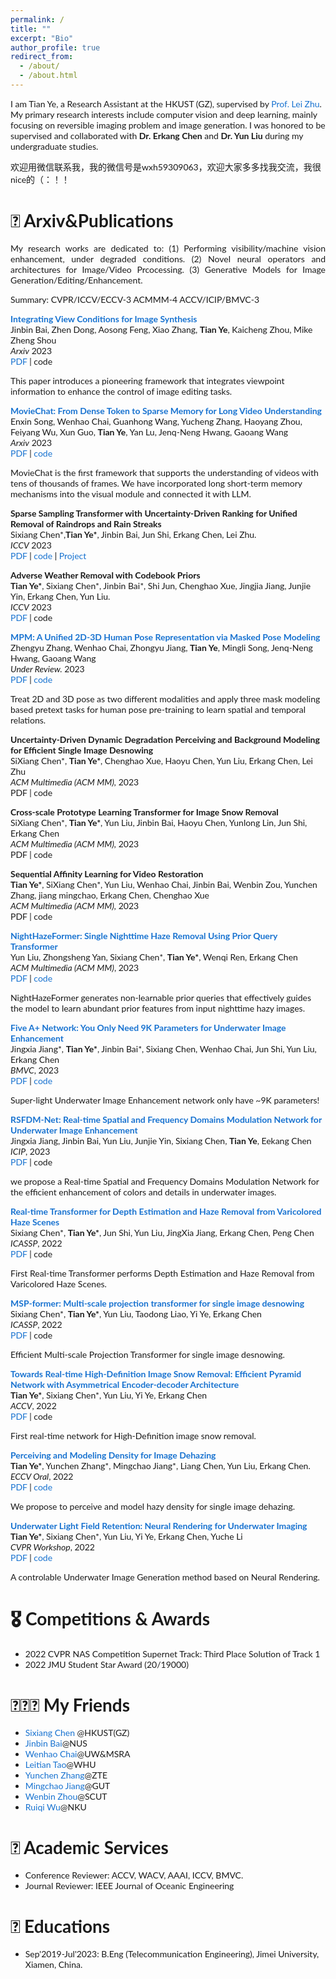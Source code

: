 ```yaml
---
permalink: /
title: ""
excerpt: "Bio"
author_profile: true
redirect_from: 
  - /about/
  - /about.html
---
```

<!-- bundle exec jekyll serve -->
I am Tian Ye, a Research Assistant at the HKUST (GZ), supervised by [Prof. Lei Zhu](https://sites.google.com/site/indexlzhu/home). My primary research interests include computer vision and deep learning, mainly focusing on reversible imaging problem and image generation. I was honored to be supervised and collaborated with **Dr. Erkang Chen** and **Dr. Yun Liu** during my undergraduate studies.

欢迎用微信联系我，我的微信号是wxh59309063，欢迎大家多多找我交流，我很nice的（：！！

# 📝 Arxiv&Publications
<p style='text-align: justify;'> My research works are dedicated to: (1) Performing visibility/machine vision enhancement, under degraded conditions. (2) Novel neural operators and architectures for Image/Video Prcocessing. (3) Generative Models for Image Generation/Editing/Enhancement.</p>

Summary: CVPR/ICCV/ECCV-3 ACMMM-4 ACCV/ICIP/BMVC-3 

<style type="text/css">
    /* Color scheme stolen from Sergey Karayev */
    a {
    color: #1772d0;
    text-decoration:none !important;
    }
    a:focus, a:hover {
    color: #f09228;
    text-decoration:none !important;
    }
    table,td,th,tr{
    	border:none !important;
    }
    body,td,th,tr,p,a {
    font-family: 'Lato', Verdana, Helvetica, sans-serif;
    font-size: 14px
    }
    strong {
    font-family: 'Lato', Verdana, Helvetica, sans-serif;
    font-size: 14px;
    }
    heading {
    font-family: 'Lato', Verdana, Helvetica, sans-serif;
    font-size: 22px;
    }
    papertitle {
    font-family: 'Lato', Verdana, Helvetica, sans-serif;
    font-size: 14px;
    font-weight: 700
    }
    papertitle_just {
    font-family: 'Lato', Verdana, Helvetica, sans-serif;
    font-size: 14px;
    font-weight: 700;
    text-align: justify
    }
    name {
    font-family: 'Lato', Verdana, Helvetica, sans-serif;
    font-size: 32px;
    }
    .one
    {
    width: 160px;
    height: 160px;
    position: relative;
    }
    .two
    {
    width: 160px;
    height: 160px;
    position: absolute;
    transition: opacity .2s ease-in-out;
    -moz-transition: opacity .2s ease-in-out;
    -webkit-transition: opacity .2s ease-in-out;
    }
    .fade {
     transition: opacity .2s ease-in-out;
     -moz-transition: opacity .2s ease-in-out;
     -webkit-transition: opacity .2s ease-in-out;
    }
    span.highlight {
        background-color: #ffffd0;
    }
</style>
<!-- ################################  CONTENT START  ##################################################-->
<!-- <table width="100%" align="center" border="0" cellspacing="0" cellpadding="10"> -->

<tbody>





<!-- ###################################################################################################-->
<!-- Paper V ShadowDiffusion-->
<!-- <tr onmouseout="submit23_shadowdiffusion_stop()" onmouseover="submit23_shadowdiffusion_start()" > -->
<td width="20%">
<!-- <div class="one"> -->
<!-- <div class="two" id = 'submit23_shadowdiffusion_image'><img src='./files/submit23_after.png'></div>
<img src='./files/submit23_before.png'> -->
<!-- </div> -->
<script type="text/javascript">
// function submit23_shadowdiffusion_start() {
// document.getElementById('submit23_shadowdiffusion_image').style.opacity = "1";
// }
// function submit23_shadowdiffusion_stop() {
// document.getElementById('submit23_shadowdiffusion_image').style.opacity = "0";
// }
// submit23_shadowdiffusion_stop()
</script>
</td>
<td valign="top" width="80%">
  <a href="https://arxiv.org/pdf/2310.16002">
    <papertitle_just>Integrating View Conditions for Image Synthesis</papertitle_just>     
  </a>
  <br>
Jinbin Bai, Zhen Dong, Aosong Feng, Xiao Zhang, <strong>Tian Ye</strong>, Kaicheng Zhou, Mike Zheng Shou
<br>
<em>Arxiv</em> 2023 <br>
<a href="https://arxiv.org/pdf/2310.16002">PDF</a>
|
<a href="">code</a>
<p>This paper introduces a pioneering framework that integrates viewpoint information to enhance the control of image editing tasks.</p>
</td>

<!-- Paper V ShadowDiffusion -->
<!-- ###################################################################################################-->
  




<!-- ###################################################################################################-->
<!-- Paper V ShadowDiffusion-->
<!-- <tr onmouseout="submit23_shadowdiffusion_stop()" onmouseover="submit23_shadowdiffusion_start()" > -->
<td width="20%">
<!-- <div class="one"> -->
<!-- <div class="two" id = 'submit23_shadowdiffusion_image'><img src='./files/submit23_after.png'></div>
<img src='./files/submit23_before.png'> -->
<!-- </div> -->
<script type="text/javascript">
// function submit23_shadowdiffusion_start() {
// document.getElementById('submit23_shadowdiffusion_image').style.opacity = "1";
// }
// function submit23_shadowdiffusion_stop() {
// document.getElementById('submit23_shadowdiffusion_image').style.opacity = "0";
// }
// submit23_shadowdiffusion_stop()
</script>
</td>
<td valign="top" width="80%">
  <a href="https://rese1f.github.io/MovieChat/">
    <papertitle_just>MovieChat: From Dense Token to Sparse Memory for Long Video Understanding</papertitle_just>     
  </a>
  <br>
Enxin Song, Wenhao Chai, Guanhong Wang, Yucheng Zhang, Haoyang Zhou, Feiyang Wu, Xun Guo, <strong>Tian Ye</strong>, Yan Lu, Jenq-Neng Hwang, Gaoang Wang
  <br>
<em>Arxiv</em> 2023 <br>
<a href="https://arxiv.org/pdf/2307.16449">PDF</a>
|
<a href="https://github.com/rese1f/MovieChat">code</a>
<p>MovieChat is the first framework that supports the understanding of videos with tens of thousands of frames. We have incorporated long short-term memory mechanisms into the visual module and connected it with LLM.</p>
</td>

<!-- Paper V ShadowDiffusion -->
<!-- ###################################################################################################-->
  


<!-- ###################################################################################################-->
<!-- Paper V ShadowDiffusion-->
<!-- <tr onmouseout="submit23_shadowdiffusion_stop()" onmouseover="submit23_shadowdiffusion_start()" > -->
<td width="20%">
<!-- <div class="one"> -->
<!-- <div class="two" id = 'submit23_shadowdiffusion_image'><img src='./files/submit23_after.png'></div>
<img src='./files/submit23_before.png'> -->
<!-- </div> -->
<script type="text/javascript">
// function submit23_shadowdiffusion_start() {
// document.getElementById('submit23_shadowdiffusion_image').style.opacity = "1";
// }
// function submit23_shadowdiffusion_stop() {
// document.getElementById('submit23_shadowdiffusion_image').style.opacity = "0";
// }
// submit23_shadowdiffusion_stop()
</script>
</td>
<td valign="top" width="80%">
  <a href="">
    <papertitle_just>Sparse Sampling Transformer with Uncertainty-Driven Ranking for Unified Removal of Raindrops and Rain Streaks </papertitle_just>     
  </a>
  <br>
Sixiang Chen*,<strong>Tian Ye*</strong>, Jinbin Bai, Jun Shi, Erkang Chen, Lei Zhu.
  <br>
<em>ICCV</em> 2023 <br>
<a href="https://openaccess.thecvf.com/content/ICCV2023/html/Chen_Sparse_Sampling_Transformer_with_Uncertainty-Driven_Ranking_for_Unified_Removal_of_ICCV_2023_paper.html">PDF</a>
|
<a href="https://github.com/Owen718/UDR-S2Former_deraining">code</a>
|
<a href="https://ephemeral182.github.io/UDR_S2Former_deraining/">Project</a>
<p></p>
</td>

<!-- Paper V ShadowDiffusion -->
<!-- ###################################################################################################-->
  





<!-- ###################################################################################################-->
<!-- Paper V ShadowDiffusion-->
<!-- <tr onmouseout="submit23_shadowdiffusion_stop()" onmouseover="submit23_shadowdiffusion_start()" > -->
<td width="20%">
<!-- <div class="one"> -->
<!-- <div class="two" id = 'submit23_shadowdiffusion_image'><img src='./files/submit23_after.png'></div>
<img src='./files/submit23_before.png'> -->
<!-- </div> -->
<script type="text/javascript">
// function submit23_shadowdiffusion_start() {
// document.getElementById('submit23_shadowdiffusion_image').style.opacity = "1";
// }
// function submit23_shadowdiffusion_stop() {
// document.getElementById('submit23_shadowdiffusion_image').style.opacity = "0";
// }
// submit23_shadowdiffusion_stop()
</script>
</td>
<td valign="top" width="80%">
  <a href="">
    <papertitle_just> Adverse Weather Removal with Codebook Priors </papertitle_just>     
  </a>
  <br>
<strong>Tian Ye*</strong>, Sixiang Chen*, Jinbin Bai*, Shi Jun, Chenghao Xue, Jingjia Jiang, Junjie Yin, Erkang Chen, Yun Liu.
  <br>
<em>ICCV</em> 2023 <br>
<a href="https://openaccess.thecvf.com/content/ICCV2023/html/Ye_Adverse_Weather_Removal_with_Codebook_Priors_ICCV_2023_paper.html">PDF</a>
|
<a href="">code</a>
<p></p>
</td>

<!-- Paper V ShadowDiffusion -->
<!-- ###################################################################################################-->
  





<!-- ###################################################################################################-->
<!-- Paper V ShadowDiffusion-->
<!-- <tr onmouseout="submit23_shadowdiffusion_stop()" onmouseover="submit23_shadowdiffusion_start()" > -->
<td width="20%">
<!-- <div class="one"> -->
<!-- <div class="two" id = 'submit23_shadowdiffusion_image'><img src='./files/submit23_after.png'></div>
<img src='./files/submit23_before.png'> -->
<!-- </div> -->
<script type="text/javascript">
// function submit23_shadowdiffusion_start() {
// document.getElementById('submit23_shadowdiffusion_image').style.opacity = "1";
// }
// function submit23_shadowdiffusion_stop() {
// document.getElementById('submit23_shadowdiffusion_image').style.opacity = "0";
// }
// submit23_shadowdiffusion_stop()
</script>
</td>
<td valign="top" width="80%">
  <a href="https://arxiv.org/abs/2306.17201">
    <papertitle_just>MPM: A Unified 2D-3D Human Pose Representation via Masked Pose Modeling </papertitle_just>     
  </a>
  <br>
Zhengyu Zhang, Wenhao Chai, Zhongyu Jiang, <strong>Tian Ye</strong>, Mingli Song, Jenq-Neng Hwang, Gaoang Wang 
  <br>
<em>Under Review.</em> 2023 <br>
<a href="https://arxiv.org/abs/2306.17201">PDF</a>
|
<a href="https://github.com/vvirgooo2/MPM">code</a>
<p>Treat 2D and 3D pose as two different modalities and apply three mask modeling based pretext tasks for human pose pre-training to learn spatial and temporal relations.</p>
</td>

<!-- Paper V ShadowDiffusion -->
<!-- ###################################################################################################-->
  




<!-- ###################################################################################################-->
<!-- Paper V ShadowDiffusion-->
<!-- <tr onmouseout="submit23_shadowdiffusion_stop()" onmouseover="submit23_shadowdiffusion_start()" > -->
<td width="20%">
<!-- <div class="one"> -->
<!-- <div class="two" id = 'submit23_shadowdiffusion_image'><img src='./files/submit23_after.png'></div>
<img src='./files/submit23_before.png'> -->
</td>
<td valign="top" width="80%">
  <a href="">
    <papertitle_just>Uncertainty-Driven Dynamic Degradation Perceiving and Background Modeling for Efficient Single Image Desnowing</papertitle_just>     
  </a>
  <br>
SiXiang Chen*, <strong>Tian Ye*</strong>, Chenghao Xue, Haoyu Chen, Yun Liu, Erkang Chen, Lei Zhu
  <br>
<em>ACM Multimedia (ACM MM),</em> 2023 <br>
<a href="">PDF</a>
|
<a href="">code</a>
<p></p>
</td>

<!-- Paper V ShadowDiffusion -->
<!-- ###################################################################################################-->


<!-- ###################################################################################################-->
<!-- Paper V ShadowDiffusion-->
<!-- <tr onmouseout="submit23_shadowdiffusion_stop()" onmouseover="submit23_shadowdiffusion_start()" > -->
<td width="20%">
<!-- <div class="one"> -->
<!-- <div class="two" id = 'submit23_shadowdiffusion_image'><img src='./files/submit23_after.png'></div>
<img src='./files/submit23_before.png'> -->
</td>
<td valign="top" width="80%">
  <a href="">
    <papertitle_just>Cross-scale Prototype Learning Transformer for Image Snow Removal </papertitle_just>     
  </a>
  <br>
SiXiang Chen*, <strong>Tian Ye*</strong>, Yun Liu, Jinbin Bai, Haoyu Chen, Yunlong Lin, Jun Shi, Erkang Chen
  <br>
<em>ACM Multimedia (ACM MM),</em> 2023 <br>
<a href="">PDF</a>
|
<a href="">code</a>
<p></p>
</td>

<!-- Paper V ShadowDiffusion -->
<!-- ###################################################################################################-->
  
<!-- ###################################################################################################-->
<!-- Paper V ShadowDiffusion-->
<!-- <tr onmouseout="submit23_shadowdiffusion_stop()" onmouseover="submit23_shadowdiffusion_start()" > -->
<td width="20%">
<!-- <div class="one"> -->
<!-- <div class="two" id = 'submit23_shadowdiffusion_image'><img src='./files/submit23_after.png'></div>
<img src='./files/submit23_before.png'> -->
<!-- </div> -->
<script type="text/javascript">
// function submit23_shadowdiffusion_start() {
// document.getElementById('submit23_shadowdiffusion_image').style.opacity = "1";
// }
// function submit23_shadowdiffusion_stop() {
// document.getElementById('submit23_shadowdiffusion_image').style.opacity = "0";
// }
// submit23_shadowdiffusion_stop()
</script>
</td>
<td valign="top" width="80%">
  <a href="">
    <papertitle_just>Sequential Affinity Learning for Video Restoration</papertitle_just>     
  </a>
  <br>
<strong>Tian Ye*</strong>, SiXiang Chen*, Yun Liu, Wenhao Chai, Jinbin Bai, Wenbin Zou, Yunchen Zhang, jiang mingchao, Erkang Chen, Chenghao Xue
  <br>
<em>ACM Multimedia (ACM MM),</em> 2023 <br>
<a href="">PDF</a>
|
<a href="">code</a>
<p></p>
</td>

<!-- Paper V ShadowDiffusion -->
<!-- ###################################################################################################-->
  



<!-- ###################################################################################################-->
<!-- Paper V ShadowDiffusion-->
<!-- <tr onmouseout="submit23_shadowdiffusion_stop()" onmouseover="submit23_shadowdiffusion_start()" > -->
<td width="20%">
<!-- <div class="one"> -->
<!-- <div class="two" id = 'submit23_shadowdiffusion_image'><img src='./files/submit23_after.png'></div>
<img src='./files/submit23_before.png'> -->
<!-- </div> -->
<script type="text/javascript">
// function submit23_shadowdiffusion_start() {
// document.getElementById('submit23_shadowdiffusion_image').style.opacity = "1";
// }
// function submit23_shadowdiffusion_stop() {
// document.getElementById('submit23_shadowdiffusion_image').style.opacity = "0";
// }
// submit23_shadowdiffusion_stop()
</script>
</td>
<td valign="top" width="80%">
  <a href="https://arxiv.org/pdf/2305.09533.pdf">
    <papertitle_just>NightHazeFormer: Single Nighttime Haze Removal Using Prior Query Transformer</papertitle_just>     
  </a>
  <br>
Yun Liu, Zhongsheng Yan, Sixiang Chen*, <strong>Tian Ye*</strong>, Wenqi Ren, Erkang Chen
  <br>
<em>ACM Multimedia (ACM MM)</em>, 2023 <br>
<a href="https://arxiv.org/pdf/2305.09533.pdf">PDF</a>
|
<a href="https://github.com/Owen718/NightHazeFormer">code</a>
<p>NightHazeFormer generates non-learnable prior queries that effectively guides the model to learn abundant prior features from input nighttime hazy images.</p>
</td>

<!-- Paper V ShadowDiffusion -->
<!-- ###################################################################################################-->
  


<!-- ###################################################################################################-->
<!-- Paper V ShadowDiffusion-->
<!-- <tr onmouseout="submit23_shadowdiffusion_stop()" onmouseover="submit23_shadowdiffusion_start()" > -->
<td width="20%">
<!-- <div class="one"> -->
<!-- <div class="two" id = 'submit23_shadowdiffusion_image'><img src='./files/submit23_after.png'></div>
<img src='./files/submit23_before.png'> -->
<!-- </div> -->
<script type="text/javascript">
// function submit23_shadowdiffusion_start() {
// document.getElementById('submit23_shadowdiffusion_image').style.opacity = "1";
// }
// function submit23_shadowdiffusion_stop() {
// document.getElementById('submit23_shadowdiffusion_image').style.opacity = "0";
// }
// submit23_shadowdiffusion_stop()
</script>
</td>
<td valign="top" width="80%">
  <a href="https://arxiv.org/pdf/2305.08824">
    <papertitle_just>Five A+ Network: You Only Need 9K Parameters for Underwater Image Enhancement</papertitle_just>     
  </a>
  <br>
Jingxia Jiang*, <strong>Tian Ye*</strong>, Jinbin Bai*, Sixiang Chen, Wenhao Chai, Jun Shi, Yun Liu, Erkang Chen
  <br>
<em>BMVC</em>, 2023 <br>
<a href="https://arxiv.org/pdf/2305.08824">PDF</a>
|
<a href="https://github.com/Owen718/FiveAPlus-Network">code</a>
<p>Super-light Underwater Image Enhancement network only have ~9K parameters!</p>
</td>

<!-- Paper V ShadowDiffusion -->
<!-- ###################################################################################################-->
  



<!-- ###################################################################################################-->
<!-- Paper V ShadowDiffusion-->
<!-- <tr onmouseout="submit23_shadowdiffusion_stop()" onmouseover="submit23_shadowdiffusion_start()" > -->
<td width="20%">
<!-- <div class="one"> -->
<!-- <div class="two" id = 'submit23_shadowdiffusion_image'><img src='./files/submit23_after.png'></div>
<img src='./files/submit23_before.png'> -->
<!-- </div> -->
<script type="text/javascript">
// function submit23_shadowdiffusion_start() {
// document.getElementById('submit23_shadowdiffusion_image').style.opacity = "1";
// }
// function submit23_shadowdiffusion_stop() {
// document.getElementById('submit23_shadowdiffusion_image').style.opacity = "0";
// }
// submit23_shadowdiffusion_stop()
</script>
</td>
<td valign="top" width="80%">
  <a href="https://arxiv.org/pdf/2302.12186">
    <papertitle_just>RSFDM-Net: Real-time Spatial and Frequency Domains Modulation Network for Underwater Image Enhancement</papertitle_just>     
  </a>
  <br>
Jingxia Jiang, Jinbin Bai, Yun Liu, Junjie Yin, Sixiang Chen, <strong>Tian Ye</strong>, Eekang Chen
  <br>
<em>ICIP</em>, 2023 <br>
<a href="https://arxiv.org/pdf/2302.12186">PDF</a>
|
<a href="">code</a>
<p>we propose a Real-time Spatial and Frequency Domains Modulation Network for the efficient enhancement of colors and details in underwater images. </p>
</td>

<!-- Paper V ShadowDiffusion -->
<!-- ###################################################################################################-->
  





<!-- ###################################################################################################-->
<!-- Paper V ShadowDiffusion-->
<!-- <tr onmouseout="submit23_shadowdiffusion_stop()" onmouseover="submit23_shadowdiffusion_start()" > -->
<td width="20%">
<!-- <div class="one"> -->
<!-- <div class="two" id = 'submit23_shadowdiffusion_image'><img src='./files/submit23_after.png'></div>
<img src='./files/submit23_before.png'> -->
<!-- </div> -->
<script type="text/javascript">
// function submit23_shadowdiffusion_start() {
// document.getElementById('submit23_shadowdiffusion_image').style.opacity = "1";
// }
// function submit23_shadowdiffusion_stop() {
// document.getElementById('submit23_shadowdiffusion_image').style.opacity = "0";
// }
// submit23_shadowdiffusion_stop()
</script>
</td>
<td valign="top" width="80%">
  <a href="https://ieeexplore.ieee.org/abstract/document/10096828">
    <papertitle_just>Real-time Transformer for Depth Estimation and Haze Removal from Varicolored Haze Scenes</papertitle_just>     
  </a>
  <br>
Sixiang Chen*, <strong>Tian Ye*</strong>, Jun Shi, Yun Liu, JingXia Jiang, Erkang Chen, Peng Chen 
  <br>
<em>ICASSP</em>, 2022 <br>
<a href="https://ieeexplore.ieee.org/abstract/document/10096828">PDF</a>
|
<a href="">code</a>
<p>First Real-time Transformer performs Depth Estimation and Haze Removal from Varicolored Haze Scenes.</p>
</td>

<!-- Paper V ShadowDiffusion -->
<!-- ###################################################################################################-->
  
<!-- ###################################################################################################-->
<!-- Paper IV Reflectance, AAAI'23 -->
<!-- <tr onmouseout="aaai23_reflectance_stop()" onmouseover="aaai23_reflectance_start()" > -->
<td width="20%">
<!-- <div class="one"> -->
<!-- <div class="two" id = 'aaai23_reflectance_image'><img src='./files/aaai23_after.jpg'></div>
<img src='./files/aaai23_before.jpg'> -->
<!-- </div> -->
<script type="text/javascript">
// function aaai23_reflectance_start() {
// document.getElementById('aaai23_reflectance_image').style.opacity = "1";
// }
// function aaai23_reflectance_stop() {
// document.getElementById('aaai23_reflectance_image').style.opacity = "0";
// }
// aaai23_reflectance_stop()
</script>
</td>
<td valign="top" width="80%">
  <a href="https://ieeexplore.ieee.org/abstract/document/10095605">
    <papertitle_just>MSP-former: Multi-scale projection transformer for single image desnowing</papertitle_just>     
  </a>
  <br>
  Sixiang Chen*, <strong>Tian Ye*</strong>, Yun Liu, Taodong Liao, Yi Ye, Erkang Chen
  <!-- <strong>Yeying Jin</strong>, Ruoteng Li, Wenhan Yang, Robby T. Tan
   -->
  <br>
<em>ICASSP</em>, 2022 <br>
<a href="https://ieeexplore.ieee.org/abstract/document/10095605">PDF</a>
|
<a href="">code</a> 
<p>Efficient Multi-scale Projection Transformer for single image desnowing.</p>
</td>

<!-- Paper IV Reflectance, AAAI'23 -->
<!-- ###################################################################################################-->
  
<!-- ###################################################################################################-->
<!-- Paper IV Reflectance, AAAI'23 -->
<!-- <tr onmouseout="aaai23_reflectance_stop()" onmouseover="aaai23_reflectance_start()" > -->
<td width="20%">
<!-- <div class="one"> -->
<!-- <div class="two" id = 'aaai23_reflectance_image'><img src='./files/aaai23_after.jpg'></div>
<img src='./files/aaai23_before.jpg'> -->
<!-- </div> -->
<script type="text/javascript">
// function aaai23_reflectance_start() {
// document.getElementById('aaai23_reflectance_image').style.opacity = "1";
// }
// function aaai23_reflectance_stop() {
// document.getElementById('aaai23_reflectance_image').style.opacity = "0";
// }
// aaai23_reflectance_stop()
</script>
</td>
<td valign="top" width="80%">
  <a href="https://openaccess.thecvf.com/content/ACCV2022/papers/Ye_Towards_Real-time_High-Definition_Image_Snow_Removal_Efficient_Pyramid_Network_with_ACCV_2022_paper.pdf">
    <papertitle_just>Towards Real-time High-Definition Image Snow Removal: Efficient Pyramid Network with Asymmetrical Encoder-decoder Architecture</papertitle_just>     
  </a>
  <br>
  <strong>Tian Ye*</strong>, Sixiang Chen*, Yun Liu, Yi Ye, Erkang Chen<!-- <strong>Yeying Jin</strong>, Ruoteng Li, Wenhan Yang, Robby T. Tan
   -->
  <br>
<em>ACCV</em>, 2022 <br>
<a href="https://openaccess.thecvf.com/content/ACCV2022/papers/Ye_Towards_Real-time_High-Definition_Image_Snow_Removal_Efficient_Pyramid_Network_with_ACCV_2022_paper.pdf">PDF</a>
|
<a href="">code</a> 
<p>First real-time network for High-Definition image snow removal.</p>
</td>

<!-- Paper IV Reflectance, AAAI'23 -->
<!-- ###################################################################################################-->

<!-- ###################################################################################################-->
<!-- Paper IV Reflectance, AAAI'23 -->
<!-- <tr onmouseout="aaai23_reflectance_stop()" onmouseover="aaai23_reflectance_start()" > -->
<td width="20%">
<!-- <div class="one"> -->
<!-- <div class="two" id = 'aaai23_reflectance_image'><img src='./files/aaai23_after.jpg'></div>
<img src='./files/aaai23_before.jpg'> -->
<!-- </div> -->
<script type="text/javascript">
// function aaai23_reflectance_start() {
// document.getElementById('aaai23_reflectance_image').style.opacity = "1";
// }
// function aaai23_reflectance_stop() {
// document.getElementById('aaai23_reflectance_image').style.opacity = "0";
// }
// aaai23_reflectance_stop()
</script>
</td>
<td valign="top" width="80%">
  <a href="https://link.springer.com/chapter/10.1007/978-3-031-19800-7_8">
    <papertitle_just>Perceiving and Modeling Density for Image Dehazing</papertitle_just>     
  </a>
  <br>
  <strong>Tian Ye*</strong>, Yunchen Zhang*, Mingchao Jiang*, Liang Chen, Yun Liu, Erkang Chen. 
  <!-- <strong>Yeying Jin</strong>, Ruoteng Li, Wenhan Yang, Robby T. Tan
   -->
  <br>
<em>ECCV Oral</em>, 2022 <br>
<a href="https://link.springer.com/chapter/10.1007/978-3-031-19800-7_8">PDF</a>
|
<a href="https://github.com/Owen718/ECCV22-Perceiving-and-Modeling-Density-for-Image-Dehazing">code</a> 
<p>We propose to perceive and model hazy density for single image dehazing.</p>
</td>

<!-- Paper IV Reflectance, AAAI'23 -->
<!-- ###################################################################################################-->

<!-- ###################################################################################################-->
<!-- Paper IV Reflectance, AAAI'23 -->
<!-- <tr onmouseout="aaai23_reflectance_stop()" onmouseover="aaai23_reflectance_start()" > -->
<td width="20%">
<!-- <div class="one"> -->
<!-- <div class="two" id = 'aaai23_reflectance_image'><img src='./files/aaai23_after.jpg'></div>
<img src='./files/aaai23_before.jpg'> -->
<!-- </div> -->
<script type="text/javascript">
// function aaai23_reflectance_start() {
// document.getElementById('aaai23_reflectance_image').style.opacity = "1";
// }
// function aaai23_reflectance_stop() {
// document.getElementById('aaai23_reflectance_image').style.opacity = "0";
// }
// aaai23_reflectance_stop()
</script>
</td>
<td valign="top" width="80%">
  <a href="https://openaccess.thecvf.com/content/CVPR2022W/NTIRE/papers/Ye_Underwater_Light_Field_Retention_Neural_Rendering_for_Underwater_Imaging_CVPRW_2022_paper.pdf">
    <papertitle_just>Underwater Light Field Retention: Neural Rendering for Underwater Imaging</papertitle_just>     
  </a>
  <br>
  <strong>Tian Ye*</strong>, Sixiang Chen*, Yun Liu, Yi Ye, Erkang Chen, Yuche Li
  <!-- <strong>Yeying Jin</strong>, Ruoteng Li, Wenhan Yang, Robby T. Tan
   -->
  <br>
<em>CVPR Workshop</em>, 2022 <br>
<a href="https://openaccess.thecvf.com/content/CVPR2022W/NTIRE/papers/Ye_Underwater_Light_Field_Retention_Neural_Rendering_for_Underwater_Imaging_CVPRW_2022_paper.pdf">PDF</a>
|
<a href="https://github.com/Ephemeral182/UWNR">code</a> 
<p>A controlable Underwater Image Generation method based on Neural Rendering.</p>
</td>



</tbody>


# 🎖 Competitions & Awards
- 2022 CVPR NAS Competition Supernet Track: Third Place Solution of Track 1 
- 2022 JMU Student Star Award  (20/19000)
  
# 🧑‍🤝‍🧑 My Friends
- [Sixiang Chen](https://sixiangchen.com) @HKUST(GZ)
- [Jinbin Bai](https://noyii.github.io)@NUS
- [Wenhao Chai](http://rese1f.github.io)@UW&MSRA
- [Leitian Tao](https://taoleitian.github.io)@WHU
- [Yunchen Zhang](https://scholar.google.com/citations?user=GogMKLIAAAAJ&hl=en)@ZTE 
- [Mingchao Jiang](https://scholar.google.com/citations?user=-Br9r7-SC6cC&hl=en)@GUT
- [Wenbin Zhou](https://scholar.google.com/citations?user=dfe9NgEAAAAJ&hl=en)@SCUT
- [Ruiqi Wu](https://rq-wu.github.io)@NKU


# 💬 Academic Services
- Conference Reviewer: ACCV, WACV, AAAI, ICCV, BMVC.
- Journal Reviewer: IEEE Journal of Oceanic Engineering


# 📖 Educations
- Sep'2019-Jul'2023: B.Eng (Telecommunication Engineering), Jimei University, Xiamen, China.



<script type="text/javascript" id="clustrmaps" src="//clustrmaps.com/map_v2.js?d=KKPhQ-LXT8mek63h4Oa8BltFlbFsTTwZkLrrWb3wFEs&cl=ffffff&w=a"></script>